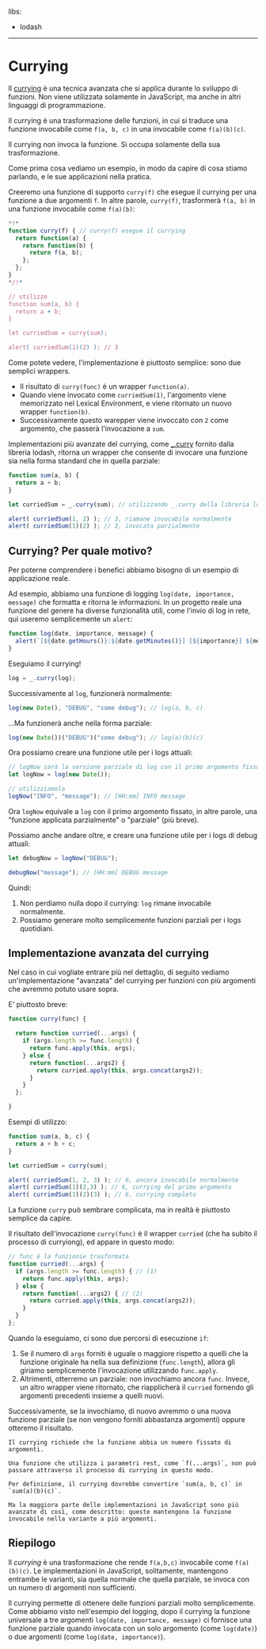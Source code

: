 libs:
  - lodash

---

# Currying

Il [currying](https://en.wikipedia.org/wiki/Currying) è una tecnica avanzata che si applica durante lo sviluppo di funzioni. Non viene utilizzata solamente in JavaScript, ma anche in altri linguaggi di programmazione.

Il currying è una trasformazione delle funzioni, in cui si traduce una funzione invocabile come `f(a, b, c)` in una invocabile come `f(a)(b)(c)`.

Il currying non invoca la funzione. Si occupa solamente della sua trasformazione.

Come prima cosa vediamo un esempio, in modo da capire di cosa stiamo parlando, e le sue applicazioni nella pratica.

Creeremo una funzione di supporto `curry(f)` che esegue il currying per una funzione a due argomenti `f`. In altre parole, `curry(f)`, trasformerà `f(a, b)` in una funzione invocabile come `f(a)(b)`:

```js run
*!*
function curry(f) { // curry(f) esegue il currying
  return function(a) {
    return function(b) {
      return f(a, b);
    };
  };
}
*/!*

// utilizzo
function sum(a, b) {
  return a + b;
}

let curriedSum = curry(sum);

alert( curriedSum(1)(2) ); // 3
```

Come potete vedere, l'implementazione è piuttosto semplice: sono due semplici wrappers.

- Il risultato di `curry(func)` è un wrapper `function(a)`.
- Quando viene invocato come `curriedSum(1)`, l'argomento viene memorizzato nel Lexical Environment, e viene ritornato un nuovo wrapper `function(b)`.
- Successivamente questo warepper viene invoccato con `2` come argomento, che passerà l'invocazione a `sum`.

Implementazioni più avanzate del currying, come [_.curry](https://lodash.com/docs#curry) fornito dalla libreria lodash, ritorna un wrapper che consente di invocare una funzione sia nella forma standard che in quella parziale:

```js run
function sum(a, b) {
  return a + b;
}

let curriedSum = _.curry(sum); // utilizzando _.curry della libreria lodash

alert( curriedSum(1, 2) ); // 3, riamane invocabile normalmente
alert( curriedSum(1)(2) ); // 3, invocata parzialmente
```

## Currying? Per quale motivo?

Per poterne comprendere i benefici abbiamo bisogno di un esempio di applicazione reale.

Ad esempio, abbiamo una funzione di logging `log(date, importance, message)` che formatta e ritorna le informazioni. In un progetto reale una funzione del genere ha diverse funzionalità utili, come l'invio di log in rete, qui useremo semplicemente un `alert`:

```js
function log(date, importance, message) {
  alert(`[${date.getHours()}:${date.getMinutes()}] [${importance}] ${message}`);
}
```

Eseguiamo il currying!

```js
log = _.curry(log);
```

Successivamente al `log`, funzionerà normalmente:

```js
log(new Date(), "DEBUG", "some debug"); // log(a, b, c)
```

...Ma funzionerà anche nella forma parziale:

```js
log(new Date())("DEBUG")("some debug"); // log(a)(b)(c)
```

Ora possiamo creare una funzione utile per i logs attuali:

```js
// logNow sarà la versione parziale di log con il primo argomento fisso
let logNow = log(new Date());

// utilizziamola
logNow("INFO", "message"); // [HH:mm] INFO message
```

Ora `logNow` equivale a `log` con il primo argomento fissato, in altre parole, una "funzione applicata parzialmente" o "parziale" (più breve).

Possiamo anche andare oltre, e creare una funzione utile per i logs di debug attuali:

```js
let debugNow = logNow("DEBUG");

debugNow("message"); // [HH:mm] DEBUG message
```

Quindi:
1. Non perdiamo nulla dopo il currying: `log` rimane invocabile normalmente.
2. Possiamo generare molto semplicemente funzioni parziali per i logs quotidiani.

## Implementazione avanzata del currying

Nel caso in cui vogliate entrare più nel dettaglio, di seguito vediamo un'implementazione "avanzata" del currying per funzioni con più  argomenti che avremmo potuto usare sopra.

E' piuttosto breve:

```js
function curry(func) {

  return function curried(...args) {
    if (args.length >= func.length) {
      return func.apply(this, args);
    } else {
      return function(...args2) {
        return curried.apply(this, args.concat(args2));
      }
    }
  };

}
```

Esempi di utilizzo:

```js
function sum(a, b, c) {
  return a + b + c;
}

let curriedSum = curry(sum);

alert( curriedSum(1, 2, 3) ); // 6, ancora invocabile normalmente
alert( curriedSum(1)(2,3) ); // 6, currying del primo argomento
alert( curriedSum(1)(2)(3) ); // 6, currying completo
```

La funzione `curry` può sembrare complicata, ma in realtà è piuttosto semplice da capire.

Il risultato dell'invocazione `curry(func)` è il wrapper `curried` (che ha subito il processo di curryiong), ed appare in questo modo:

```js
// func è la funzionie trasformata
function curried(...args) {
  if (args.length >= func.length) { // (1)
    return func.apply(this, args);
  } else {
    return function(...args2) { // (2)
      return curried.apply(this, args.concat(args2));
    }
  }
};
```

Quando la eseguiamo, ci sono due percorsi di esecuzione `if`:

1. Se il numero di `args` forniti è uguale o maggiore rispetto a quelli che la funzione originale ha nella sua definizione (`func.length`), allora gli giriamo semplicemente l'invocazione utilizzando `func.apply`. 
2. Altrimenti, otterremo un parziale: non invochiamo ancora `func`. Invece, un altro wrapper viene ritornato, che riapplicherà il `curried` fornendo gli argomenti precedenti insieme a quelli nuovi. 

Successivamente, se la invochiamo, di nuovo avremmo o una nuova funzione parziale (se non vengono forniti abbastanza argomenti) oppure otteremo il risultato.

```smart header="Solo funzioni di lunghezza fissa"
Il currying richiede che la funzione abbia un numero fissato di argomenti.

Una funzione che utilizza i parametri rest, come `f(...args)`, non può passare attraverso il processo di currying in questo modo.
```

```smart header="Un po' più del currying"
Per definizione, il currying dovrebbe convertire `sum(a, b, c)` in `sum(a)(b)(c)`.

Ma la maggiora parte delle implementazioni in JavaScript sono più avanzate di così, come descritto: queste mantengono la funzione invocabile nella variante a più argomenti.
```

## Riepilogo

Il *currying* è una trasformazione che rende `f(a,b,c)` invocabile come `f(a)(b)(c)`. Le implementazioni in JavaScript, solitamente, mantengono entrambe le varianti, sia quella normale che quella parziale, se invoca con un numero di argomenti non sufficienti.

Il currying permette di ottenere delle funzioni parziali molto semplicemente. Come abbiamo visto nell'esempio del logging, dopo il currying la funzione universale a tre argomenti `log(date, importance, message)` ci fornisce una funzione parziale quando invocata con un solo argomento (come `log(date)`) o due argomenti (come `log(date, importance)`).  
